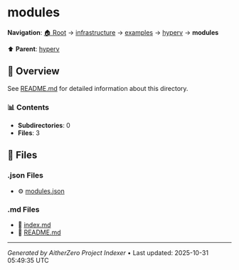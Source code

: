 # modules

**Navigation**: [🏠 Root](../../../../index.md) → [infrastructure](../../../index.md) → [examples](../../index.md) → [hyperv](../index.md) → **modules**

⬆️ **Parent**: [hyperv](../index.md)

## 📖 Overview

See [README.md](./README.md) for detailed information about this directory.

### 📊 Contents

- **Subdirectories**: 0
- **Files**: 3

## 📄 Files

### .json Files

- ⚙️ [modules.json](./modules.json)

### .md Files

- 📝 [index.md](./index.md)
- 📝 [README.md](./README.md)

---

*Generated by AitherZero Project Indexer* • Last updated: 2025-10-31 05:49:35 UTC

